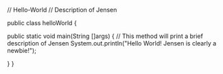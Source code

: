 // Hello-World
// Description of Jensen

public class helloWorld {

  public static void main(String []args) {
  // This method will print a brief description of Jensen 
  System.out.println("Hello World! Jensen is clearly a newbie!");
  
   }
  }
